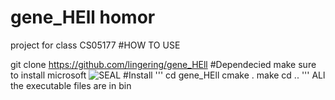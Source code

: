 # gene_HEll homor
project for class CS05177
#HOW TO USE

git clone https://github.com/lingering/gene_HEll
#Dependecied
make sure to install microsoft ![SEAL](https://github.com/Microsoft/SEAL)
#Install
'''
cd gene_HEll
cmake .
make
cd ..
'''
ALl the executable files are in bin
